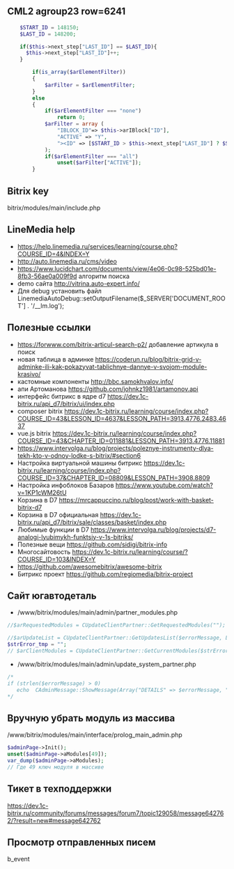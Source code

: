 ## CML2 agroup23 row=6241
```php
    $START_ID = 148150;
    $LAST_ID = 148200;

    if($this->next_step["LAST_ID"] == $LAST_ID){
      $this->next_step["LAST_ID"]++;
    }

		if(is_array($arElementFilter))
		{
			$arFilter = $arElementFilter;
		}
		else
		{
			if($arElementFilter === "none")
				return 0;
			$arFilter = array (
				"IBLOCK_ID"=> $this->arIBlock["ID"],
				"ACTIVE" => "Y",
				"><ID" => [$START_ID > $this->next_step["LAST_ID"] ? $START_ID: $this->next_step["LAST_ID"], $LAST_ID],
			);
			if($arElementFilter === "all")
				unset($arFilter["ACTIVE"]);
		}
```

## Bitrix key
 bitrix/modules/main/include.php
 
 ## LineMedia help
 * https://help.linemedia.ru/services/learning/course.php?COURSE_ID=4&INDEX=Y
 * http://auto.linemedia.ru/cms/video
 * https://www.lucidchart.com/documents/view/4e06-0c98-525bd01e-8fb3-56ae0a009f9d алгоритм поиска
 * demo сайта http://vitrina.auto-expert.info/
 * Для debug установить файл LinemediaAutoDebug::setOutputFilename($_SERVER['DOCUMENT_ROOT'] . '/__lm.log');
 
 ## Полезные ссылки 
 * https://forwww.com/bitrix-articul-search-p2/ добавление артикула в поиск
 * новая таблица в админке https://coderun.ru/blog/bitrix-grid-v-adminke-ili-kak-pokazyvat-tablichnye-dannye-v-svojom-module-krasivo/
 * кастомные компоненты http://bbc.samokhvalov.info/
 * апи Артоманова https://github.com/johnkz1981/artamonov.api
 * интерфейс битрикс в ядре d7 https://dev.1c-bitrix.ru/api_d7/bitrix/ui/index.php
 * composer bitrix https://dev.1c-bitrix.ru/learning/course/index.php?COURSE_ID=43&LESSON_ID=4637&LESSON_PATH=3913.4776.2483.4637
 * vue.js bitrix https://dev.1c-bitrix.ru/learning/course/index.php?COURSE_ID=43&CHAPTER_ID=011881&LESSON_PATH=3913.4776.11881
 * https://www.intervolga.ru/blog/projects/poleznye-instrumenty-dlya-tekh-kto-v-odnoy-lodke-s-bitrix/#section6
 * Настройка виртуальной машины битрикс https://dev.1c-bitrix.ru/learning/course/index.php?COURSE_ID=37&CHAPTER_ID=08809&LESSON_PATH=3908.8809
 * Настройка инфоблоков Базаров https://www.youtube.com/watch?v=1KP1cWM26tU
 * Корзина в D7 https://mrcappuccino.ru/blog/post/work-with-basket-bitrix-d7
 * Корзина в D7 официальная https://dev.1c-bitrix.ru/api_d7/bitrix/sale/classes/basket/index.php
 * Любимые функции в D7 https://www.intervolga.ru/blog/projects/d7-analogi-lyubimykh-funktsiy-v-1s-bitriks/
 * Полезные вещи https://github.com/sidigi/bitrix-info
 * Многосайтовость https://dev.1c-bitrix.ru/learning/course/?COURSE_ID=103&INDEX=Y
 * https://github.com/awesomebitrix/awesome-bitrix
 * Битрикс проект https://github.com/regiomedia/bitrix-project
 
 ## Сайт югавтодеталь
 * /www/bitrix/modules/main/admin/partner_modules.php
 ```php
 //$arRequestedModules = CUpdateClientPartner::GetRequestedModules("");
 
 //$arUpdateList = CUpdateClientPartner::GetUpdatesList($errorMessage, LANG, $stableVersionsOnly, $arRequestedModules, Array("fullmoduleinfo" => "Y"));
 $strError_tmp = "";
 // $arClientModules = CUpdateClientPartner::GetCurrentModules($strError_tmp);
 ```
 * /www/bitrix/modules/main/admin/update_system_partner.php
 ```php
 /*
 if (strlen($errorMessage) > 0)
 	echo  CAdminMessage::ShowMessage(Array("DETAILS" => $errorMessage, "TYPE" => "ERROR", "MESSAGE" => GetMessage("SUP_ERROR"), "HTML" => true));
 */
 ```
 ## Вручную убрать модуль из массива
 /www/bitrix/modules/main/interface/prolog_main_admin.php
 
 ```php
 $adminPage->Init();
 unset($adminPage->aModules[49]);
 var_dump($adminPage->aModules);
 // Где 49 ключ модуля в массиве
 ```
## Тикет в техподдержки
https://dev.1c-bitrix.ru/community/forums/messages/forum7/topic129058/message642762/?result=new#message642762
## Просмотр отправленных писем
b_event

